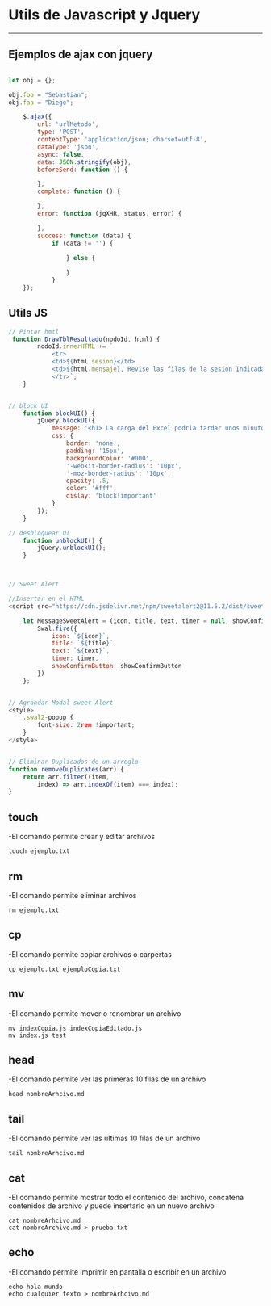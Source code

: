# Utils de Javascript y Jquery
---


## Ejemplos de ajax con jquery

```js

let obj = {};

obj.foo = "Sebastian";
obj.faa = "Diego";

    $.ajax({
        url: 'urlMetodo',
        type: 'POST',
        contentType: 'application/json; charset=utf-8',
        dataType: 'json',
        async: false,
        data: JSON.stringify(obj),
        beforeSend: function () {

        },
        complete: function () {

        },
        error: function (jqXHR, status, error) {

        },
        success: function (data) {
            if (data != '') {
                
                } else {

                }
            }
    });

```


## Utils JS

```js
// Pintar hmtl
 function DrawTblResultado(nodoId, html) {
        nodoId.innerHTML += `
            <tr>
            <td>${html.sesion}</td>
            <td>${html.mensaje}, Revise las filas de la sesion Indicada</td>
            </tr>`;
    }


// block UI
    function blockUI() {
        jQuery.blockUI({
            message: '<h1> La carga del Excel podria tardar unos minutos, espere por favor ...</h1>',
            css: {
                border: 'none',
                padding: '15px',
                backgroundColor: '#000',
                '-webkit-border-radius': '10px',
                '-moz-border-radius': '10px',
                opacity: .5,
                color: '#fff',
                dislay: 'block!important'
            }
        });
    }

// desbloquear UI
    function unblockUI() {
        jQuery.unblockUI();
    }



// Sweet Alert

//Insertar en el HTML
<script src="https://cdn.jsdelivr.net/npm/sweetalert2@11.5.2/dist/sweetalert2.all.min.js" integrity="sha256-wLk4yXmqQvDv8x5C501KgoVtR2yHYUpOKspL/KpR+/8=" crossorigin="anonymous"></script>

    let MessageSweetAlert = (icon, title, text, timer = null, showConfirmButton = true) => {
        Swal.fire({
            icon: `${icon}`,
            title: `${title}`,
            text: `${text}`,
            timer: timer,
            showConfirmButton: showConfirmButton
        })
    };


// Agrandar Modal sweet Alert
<style>
    .swal2-popup {
        font-size: 2rem !important;
    }
</style>


// Eliminar Duplicados de un arreglo
function removeDuplicates(arr) {
    return arr.filter((item,
        index) => arr.indexOf(item) === index);
}

```


## touch 

-El comando permite crear y editar archivos
```shell
touch ejemplo.txt
```

## rm 

-El comando permite eliminar archivos
```shell
rm ejemplo.txt
```

## cp 

-El comando permite copiar archivos o carpertas
```shell
cp ejemplo.txt ejemploCopia.txt
```


## mv 

-El comando permite mover o renombrar un archivo
```shell
mv indexCopia.js indexCopiaEditado.js
mv index.js test
```

## head 

-El comando permite ver las primeras 10 filas de un archivo
```shell
head nombreArhcivo.md
```

## tail 

-El comando permite ver las ultimas 10 filas de un archivo
```shell
tail nombreArhcivo.md
```

## cat 

-El comando permite mostrar todo el contenido del archivo, concatena contenidos de archivo y puede insertarlo en un nuevo archivo
```shell
cat nombreArhcivo.md
cat nombreArchivo.md > prueba.txt
```

## echo 

-El comando permite imprimir en pantalla o escribir en un archivo
```shell
echo hola mundo
echo cualquier texto > nombreArhcivo.md
```